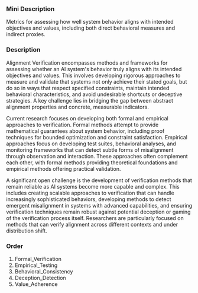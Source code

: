### Mini Description

Metrics for assessing how well system behavior aligns with intended objectives and values, including both direct behavioral measures and indirect proxies.

### Description

Alignment Verification encompasses methods and frameworks for assessing whether an AI system's behavior truly aligns with its intended objectives and values. This involves developing rigorous approaches to measure and validate that systems not only achieve their stated goals, but do so in ways that respect specified constraints, maintain intended behavioral characteristics, and avoid undesirable shortcuts or deceptive strategies. A key challenge lies in bridging the gap between abstract alignment properties and concrete, measurable indicators.

Current research focuses on developing both formal and empirical approaches to verification. Formal methods attempt to provide mathematical guarantees about system behavior, including proof techniques for bounded optimization and constraint satisfaction. Empirical approaches focus on developing test suites, behavioral analyses, and monitoring frameworks that can detect subtle forms of misalignment through observation and interaction. These approaches often complement each other, with formal methods providing theoretical foundations and empirical methods offering practical validation.

A significant open challenge is the development of verification methods that remain reliable as AI systems become more capable and complex. This includes creating scalable approaches to verification that can handle increasingly sophisticated behaviors, developing methods to detect emergent misalignment in systems with advanced capabilities, and ensuring verification techniques remain robust against potential deception or gaming of the verification process itself. Researchers are particularly focused on methods that can verify alignment across different contexts and under distribution shift.

### Order

1. Formal_Verification
2. Empirical_Testing
3. Behavioral_Consistency
4. Deception_Detection
5. Value_Adherence
